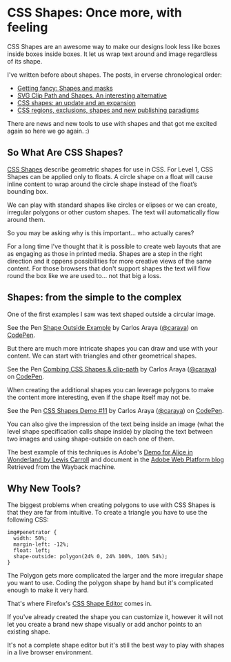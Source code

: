 # CSS Shapes: Once more, with feeling

CSS Shapes are an awesome way to make our designs look less like boxes inside boxes inside boxes. It let us wrap text around and image regardless of its shape.

I've written before about shapes. The posts, in erverse chronological order:

* [Getting fancy: Shapes and masks](https://publishing-project.rivendellweb.net/getting-fancy-shapes-masks-and-clip-paths/)
* [SVG Clip Path and Shapes. An interesting alternative](https://publishing-project.rivendellweb.net/svg-clip-path-and-shapes-an-interesting-alternative/)
* [CSS shapes: an update and an expansion](https://publishing-project.rivendellweb.net/css-shapes-an-update-and-an-expansion/)
* [CSS regions, exclusions, shapes and new publishing paradigms](https://publishing-project.rivendellweb.net/css-regions-exclusions-shapes-and-new-publishing-paradigms/)

There are news and new tools to use with shapes and that got me excited again so here we go again. :)

## So What Are CSS Shapes?

[CSS Shapes](https://www.w3.org/TR/css-shapes-1/) describe geometric shapes for use in CSS. For Level 1, CSS Shapes can be applied only to floats. A circle shape on a float will cause inline content to wrap around the circle shape instead of the float’s bounding box.

We can play with standard shapes like circles or elipses or we can create, irregular polygons or other custom shapes. The text will automatically flow around them.

So you may be asking why is this important... who actually cares?

For a long time I've thought that it is possible to create web layouts that are as engaging as those in printed media. Shapes are a step in the right direction and it oppens possibilities for more creative views of the same content. For those browsers that don't support shapes the text will flow round the box like we are used to... not that big a loss.

## Shapes: from the simple to the complex

One of the first examples I saw was text shaped outside a circular image.

<p data-height="483" data-theme-id="dark" data-slug-hash="MwvvLE" data-default-tab="result" data-user="caraya" data-embed-version="2" data-pen-title="Shape Outside Example" class="codepen">See the Pen <a href="https://codepen.io/caraya/pen/MwvvLE/">Shape Outside Example</a> by Carlos Araya (<a href="https://codepen.io/caraya">@caraya</a>) on <a href="https://codepen.io">CodePen</a>.</p>
<script async src="https://static.codepen.io/assets/embed/ei.js"></script>

But there are much more intricate shapes you can draw and use with your content. We can start with triangles and other geometrical shapes.

<p data-height="378" data-theme-id="dark" data-slug-hash="ogVBRd" data-default-tab="result" data-user="caraya" data-embed-version="2" data-pen-title="Combing CSS Shapes & clip-path" class="codepen">See the Pen <a href="https://codepen.io/caraya/pen/ogVBRd/">Combing CSS Shapes & clip-path</a> by Carlos Araya (<a href="https://codepen.io/caraya">@caraya</a>) on <a href="https://codepen.io">CodePen</a>.</p>
<script async src="https://static.codepen.io/assets/embed/ei.js"></script>

When creating the additional shapes you can leverage polygons to make the content more interesting, even if the shape itself may not be.

<p data-height="475" data-theme-id="dark" data-slug-hash="BmsLF" data-default-tab="result" data-user="caraya" data-embed-version="2" data-pen-title="CSS Shapes Demo #11" class="codepen">See the Pen <a href="https://codepen.io/caraya/pen/BmsLF/">CSS Shapes Demo #11</a> by Carlos Araya (<a href="https://codepen.io/caraya">@caraya</a>) on <a href="https://codepen.io">CodePen</a>.</p>
<script async src="https://static.codepen.io/assets/embed/ei.js"></script>

You can also give the impression of the text being inside an image (what the level shape specification calls shape inside) by placing the text between two images and using shape-outside on each one of them.

The best example of this techniques is Adobe's [Demo for Alice in Wonderland by Lewis Carroll](http://adobe-webplatform.github.io/Demo-for-Alice-s-Adventures-in-Wonderland/) and document in the [Adobe Web Platform blog](https://web.archive.org/web/20131202075809/http://blogs.adobe.com/webplatform/2013/10/23/css-shapes-visual-storytelling/) Retrieved from the Wayback machine.

## Why New Tools?

The biggest problems when creating polygons to use with CSS Shapes is that they are far from intuitive. To create a triangle you have to use the following CSS:

```language-css
img#penetrator {
  width: 50%;
  margin-left: -12%;
  float: left;
  shape-outside: polygon(24% 0, 24% 100%, 100% 54%);
}
```

The Polygon gets more complicated the larger and the more irregular shape you want to use. Coding the polygon shape by hand but it's complicated enough to make it very hard.

That's where Firefox's [CSS Shape Editor](https://developer.mozilla.org/en-US/docs/Tools/Page_Inspector/How_to/Edit_CSS_shapes) comes in.

If you've already created the shape you can customize it, however it will not let you create a brand new shape visually or add anchor points to an existing shape.

It's not a complete shape editor but it's still the best way to play with shapes in a live browser environment.
